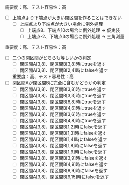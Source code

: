 
需要度：高、テスト容易性：高
- [ ] 上端点より下端点が大きい閉区間を作ることはできない
  - [ ] 上端点より下端点が大きい場合に例外処理
    - [ ] 上端点8、下端点10の場合に例外処理 -> 仮実装
    - [ ] 上端点-2、下端点3の場合に例外処理 -> 三角測量

重要度：高、テスト容易性：高
- [ ] 二つの閉区間がどちらも等しいかの判定
  - [ ] 閉区間A[3,8]、閉区間B[3,8]時にtrueを返す
  - [ ] 閉区間A[3,8]、閉区間B[2,4]時にfalseを返す

  重要度：高、テスト容易性：高
- [ ] 閉区間Aが閉区間Bに完全に含むかどうかの判定
  - [ ] 閉区間A[3,8]、閉区間B[3,8]時にtrueを返す
  - [ ] 閉区間A[3,8]、閉区間B[3,3]時にtrueを返す
  - [ ] 閉区間A[3,8]、閉区間B[8,8]時にtrueを返す
  - [ ] 閉区間A[3,8]、閉区間B[4,6]時にtrueを返す
  - [ ] 閉区間A[3,8]、閉区間B[3,6]時にtrueを返す
  - [ ] 閉区間A[3,8]、閉区間B[4,8]時にtrueを返す
  - [ ] 閉区間A[3,8]、閉区間B[1,2]時にfalseを返す
  - [ ] 閉区間A[3,8]、閉区間B[1,3]時にfalseを返す
  - [ ] 閉区間A[3,8]、閉区間B[1,4]時にfalseを返す
  - [ ] 閉区間A[3,8]、閉区間B[1,8]時にfalseを返す
  - [ ] 閉区間A[3,8]、閉区間B[1,9]時にfalseを返す
  - [ ] 閉区間A[3,8]、閉区間B[3,9]時にfalseを返す
  - [ ] 閉区間A[3,8]、閉区間B[4,9]時にfalseを返す
  - [ ] 閉区間A[3,8]、閉区間B[8,9]時にfalseを返す
  - [ ] 閉区間A[3,8]、閉区間B[9,15]時にfalseを返す
